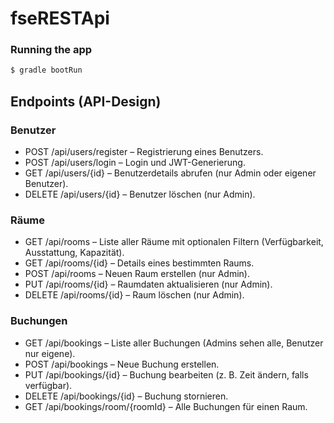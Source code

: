 # fseRESTApi
### Running the app
```bash
$ gradle bootRun
```

## Endpoints (API-Design)
### Benutzer
- POST /api/users/register – Registrierung eines Benutzers.
- POST /api/users/login – Login und JWT-Generierung.
- GET /api/users/{id} – Benutzerdetails abrufen (nur Admin oder eigener Benutzer).
- DELETE /api/users/{id} – Benutzer löschen (nur Admin).

### Räume
- GET /api/rooms – Liste aller Räume mit optionalen Filtern (Verfügbarkeit, Ausstattung, Kapazität).
- GET /api/rooms/{id} – Details eines bestimmten Raums.
- POST /api/rooms – Neuen Raum erstellen (nur Admin).
- PUT /api/rooms/{id} – Raumdaten aktualisieren (nur Admin).
- DELETE /api/rooms/{id} – Raum löschen (nur Admin).

### Buchungen
- GET /api/bookings – Liste aller Buchungen (Admins sehen alle, Benutzer nur eigene).
- POST /api/bookings – Neue Buchung erstellen.
- PUT /api/bookings/{id} – Buchung bearbeiten (z. B. Zeit ändern, falls verfügbar).
- DELETE /api/bookings/{id} – Buchung stornieren.
- GET /api/bookings/room/{roomId} – Alle Buchungen für einen Raum. 